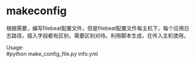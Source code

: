 # makeconfig

根据需要，编写filebeat配置文件，但是filebeat配置文件每主机下，每个应用日志路径，插入字段都有区别，需要区别对待。利用脚本生成，在传入主机使用。


Usage:    
 #python make_config_file.py info.yml
 
